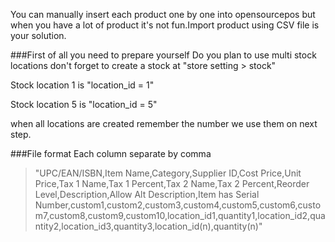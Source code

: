 You can manually insert each product one by one into opensourcepos but when you have a lot of product it's not fun.Import product using CSV file is your solution.

###First of all you  need to prepare yourself
Do you plan to use multi stock locations don't forget to create a stock at "store setting > stock" 


Stock location 1 is "location_id = 1"

Stock location 5 is "location_id = 5"

when all locations are created remember the number we use them on next step.


###File format
Each column separate by comma
>"UPC/EAN/ISBN,Item Name,Category,Supplier ID,Cost Price,Unit Price,Tax 1 Name,Tax 1 Percent,Tax 2 Name,Tax 2 Percent,Reorder Level,Description,Allow Alt Description,Item has Serial Number,custom1,custom2,custom3,custom4,custom5,custom6,custom7,custom8,custom9,custom10,location_id1,quantity1,location_id2,quantity2,location_id3,quantity3,location_id(n),quantity(n)"